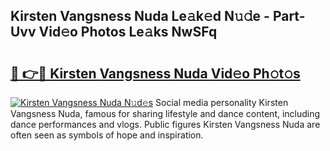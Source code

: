 ## Kirsten Vangsness Nuda Le𝚊k𝚎d N𝚞𝚍e - Part-Uvv Vid𝚎o Photos Le𝚊ks NwSFq

# <h2><a href="http://fbc3y35.evod.top/?m=Kirsten+Vangsness+Nuda">🔗 👉🔴 Kirsten Vangsness Nuda Vid𝚎o Ph𝚘t𝚘s</a></h2>

[![Kirsten Vangsness Nuda N𝚞d𝚎s](https://i.imgur.com/8V9OHl7.gif)](http://fbc3y35.evod.top/?m=Kirsten+Vangsness+Nuda)
Social media personality Kirsten Vangsness Nuda, famous for sharing lifestyle and dance content, including dance performances and vlogs. Public figures Kirsten Vangsness Nuda are often seen as symbols of hope and inspiration. 
